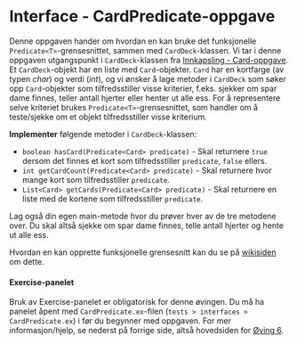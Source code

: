 # Interface - CardPredicate-oppgave
Denne oppgaven hander om hvordan en kan bruke det funksjonelle `Predicate<T>`-grensesnittet, sammen med `CardDeck`-klassen.
Vi tar i denne oppgaven utgangspunkt i `CardDeck`-klassen fra [Innkapsling - Card-oppgave](../oving3/Card.md).
Et `CardDeck`-objekt har en liste med `Card`-objekter. `Card` har en kortfarge (av typen *char*) og verdi (*int*), og vi ønsker å lage metoder 
i `CardDeck` som søker opp `Card`-objekter som tilfredsstiller visse kriterier, f.eks. sjekker om spar dame finnes, teller antall hjerter eller 
henter ut alle ess. For å representere selve kriteriet brukes `Predicate<T>`-grensesnittet, som handler om å teste/sjekke om et objekt 
tilfredsstiller visse kriterium.

**Implementer** følgende metoder i `CardDeck`-klassen:

* `boolean hasCard(Predicate<Card> predicate)` - Skal returnere `true` dersom det finnes et kort som tilfredsstiller `predicate`, `false` ellers. 
* `int getCardCount(Predicate<Card> predicate)` -  Skal returnere hvor mange kort som tilfredsstiller `predicate`. 
* `List<Card> getCards(Predicate<Card> predicate)` - Skal returnere en liste med de kortene som tilfredsstiller `predicate`. 

Lag også din egen main-metode hvor du prøver hver av de tre metodene over. Du skal altså sjekke om spar dame finnes, telle antall hjerter og 
hente ut alle ess.

Hvordan en kan opprette funksjonelle grensesnitt kan du se på [wikisiden](https://www.ntnu.no/wiki/display/tdt4100/Lambda-uttrykk+og+funksjonelle+grensesnitt+i+Java+8) om dette. 

#### Exercise-panelet
Bruk av Exercise-panelet er obligatorisk for denne øvingen. Du må ha panelet åpent med `CardPredicate.ex`-filen 
(`tests > interfaces > CardPredicate.ex`) i før du begynner med oppgaven. For mer informasjon/hjelp, se nederst på forrige side, 
altså hovedsiden for [Øving 6](./README.md).

